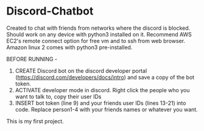 # Discord-Chatbot

Created to chat with friends from networks where the discord is blocked.
Should work on any device with python3 installed on it.
Recommend AWS EC2's remote connect option for free vm and to ssh from web browser.  Amazon linux 2 comes with python3 pre-installed.

BEFORE RUNNING -
1. CREATE Discord bot on the discord developer portal (https://discord.com/developers/docs/intro) and save a copy of the bot token. 
2. ACTIVATE developer mode in discord. Right click the people who you want to talk to, copy their user IDs
3. INSERT bot token (line 9) and your friends user IDs (lines 13-21) into code.  Replace person1-4 with your friends names or whatever you want.

This is my first project.
